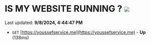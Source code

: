 # IS MY WEBSITE RUNNING ? [![](https://img.shields.io/static/v1?label=Sponsor&message=%E2%9D%A4&logo=GitHub&color=%23fe8e86)](https://github.com/sponsors/Youssef-Lehmam)

Last updated: **9/8/2024, 4:44:47 PM**

- `GET` [https://youssefservice.me](https://youssefservice.me) - **Up** (138ms)
